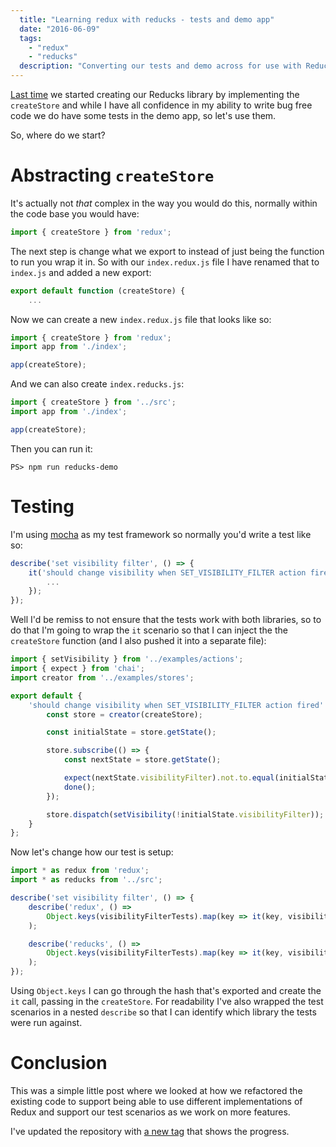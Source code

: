```yaml
---
  title: "Learning redux with reducks - tests and demo app"
  date: "2016-06-09"
  tags: 
    - "redux"
    - "reducks"
  description: "Converting our tests and demo across for use with Reducks"
---
```


[Last time](https://www.aaron-powell.com/posts/2016-06-09-learning-redux-with-reducks-creating-a-store.html) we started creating our Reducks library by implementing the `createStore` and while I have all confidence in my ability to write bug free code we do have some tests in the demo app, so let's use them.

So, where do we start?

# Abstracting `createStore`

It's actually not _that_ complex in the way you would do this, normally within the code base you would have:

```js
import { createStore } from 'redux';
```

The next step is change what we export to instead of just being the function to run you wrap it in. So with our `index.redux.js` file I have renamed that to `index.js` and added a new export:

```js
export default function (createStore) {
    ...
```

Now we can create a new `index.redux.js` file that looks like so:

```js
import { createStore } from 'redux';
import app from './index';

app(createStore);
```

And we can also create `index.reducks.js`:

```js
import { createStore } from '../src';
import app from './index';

app(createStore);
```

Then you can run it:

```
PS> npm run reducks-demo
```

# Testing

I'm using [mocha](http://mochajs.org/) as my test framework so normally you'd write a test like so:

```js
describe('set visibility filter', () => {
    it('should change visibility when SET_VISIBILITY_FILTER action fired', () => {
        ...
    });
});
```

Well I'd be remiss to not ensure that the tests work with both libraries, so to do that I'm going to wrap the `it` scenario so that I can inject the the `createStore` function (and I also pushed it into a separate file):

```js
import { setVisibility } from '../examples/actions';
import { expect } from 'chai';
import creator from '../examples/stores';

export default {
    'should change visibility when SET_VISIBILITY_FILTER action fired': (createStore) => (done) => {
        const store = creator(createStore);

        const initialState = store.getState();

        store.subscribe(() => {
            const nextState = store.getState();

            expect(nextState.visibilityFilter).not.to.equal(initialState.visibilityFilter);
            done();
        });

        store.dispatch(setVisibility(!initialState.visibilityFilter));
    }
};
```

Now let's change how our test is setup:

```js
import * as redux from 'redux';
import * as reducks from '../src';

describe('set visibility filter', () => {
    describe('redux', () =>
        Object.keys(visibilityFilterTests).map(key => it(key, visibilityFilterTests[key](redux.createStore)))
    );

    describe('reducks', () =>
        Object.keys(visibilityFilterTests).map(key => it(key, visibilityFilterTests[key](reducks.createStore)))
    );
});
```

Using `Object.keys` I can go through the hash that's exported and create the `it` call, passing in the `createStore`. For readability I've also wrapped the test scenarios in a nested `describe` so that I can identify which library the tests were run against.

# Conclusion

This was a simple little post where we looked at how we refactored the existing code to support being able to use different implementations of Redux and support our test scenarios as we work on more features.

I've updated the repository with [a new tag](https://github.com/aaronpowell/reducks/tree/demo-and-tests) that shows the progress.

